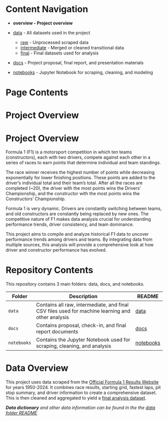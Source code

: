 # Content Navigation

- **overview - Project overview**

- [data](data/README.md) - All datasets used in the project
  - [raw](data/raw/README.md) - Unprocessed scraped data
  - [intermediate](data/intermediate/README.md) - Merged or cleaned transitional data
  - [final](data/final/README.md) - Final datasets used for analysis
- [docs](docs/README.md) - Project proposal, final report, and presentation materials
- [notebooks](notebooks/README.md) - Jupyter Notebook for scraping, cleaning, and modeling

# Page Contents

# Project Overview

# Project Overview

Formula 1 (F1) is a motorsport competition in which ten teams (constructors), each with two drivers, compete against each other in a series of races to earn points that determine individual and team standings.

The race winner receives the highest number of points while decreasing exponentially for lower finishing positions. These points are added to the driver’s individual total and their team’s total. After all the races are completed (~20), the driver with the most points wins the Drivers’ Championship, and the constructor with the most points wins the Constructors’ Championship.

Formula 1 is very dynamic. Drivers are constantly switching between teams, and old constructors are constantly being replaced by new ones. The competitive nature of F1 makes data analysis crucial for understanding performance trends, driver consistency, and team dominance. 

This project aims to compile and analyze historical F1 data to uncover performance trends among drivers and teams. By integrating data from multiple sources, this analysis will provide a comprehensive look at how driver and constructor performance has evolved.

# Repository Contents

This repository contains 3 main folders: data, docs, and notebooks.

| Folder      | Description                                                                                      | README                           |
| ----------- | ------------------------------------------------------------------------------------------------ | -------------------------------- |
| `data`      | Contains all raw, intermediate, and final CSV files used for machine learning and other analysis | [data](data/README.md)           |
| `docs`      | Contains proposal, check-in, and final report documents                                          | [docs](docs/README.md)           |
| `notebooks` | Contains the Jupyter Notebook used for scraping, cleaning, and analysis                          | [notebooks](notebooks/README.md) |

# Data Overview

This project uses data scraped from the [Official Formula 1 Results Website](https://www.formula1.com/en/results/2025/races) for years 1950-2024. It combines race results, starting grid, fastest laps, pit stop summary, and driver information to create a comprehensive dataset. This is then cleaned and aggregated to yield a [final analysis dataset](data/final/f1_final.csv).

***Data dictionary** and other data information can be found in the the [data folder README](data/README.md)*

